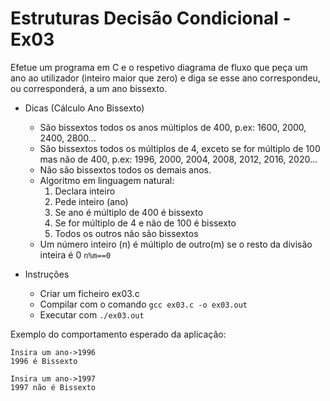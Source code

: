 # Estruturas Decisão Condicional - Ex03
Efetue um programa em C e o respetivo diagrama de fluxo que peça um ano ao utilizador (inteiro maior que zero) e diga se esse ano correspondeu, ou corresponderá, a um ano bissexto.

- Dicas (Cálculo Ano Bissexto)
    - São bissextos todos os anos múltiplos de 400, p.ex: 1600, 2000, 2400, 2800...
    - São bissextos todos os múltiplos de 4, exceto se for múltiplo de 100 mas não de 400, p.ex: 1996, 2000, 2004, 2008, 2012, 2016, 2020...
    - Não são bissextos todos os demais anos.
    - Algoritmo em linguagem natural:
        1. Declara inteiro
        2. Pede inteiro (ano)
        3. Se ano é múltiplo de 400 é bissexto
        4. Se for múltiplo de 4 e não de 100 é bissexto
        5. Todos os outros não são bissextos
    - Um número inteiro (n) é múltiplo de outro(m) se o resto da divisão inteira é 0 `n%m==0`

- Instruções
    - Criar um ficheiro ex03.c
    - Compilar com o comando `gcc ex03.c -o ex03.out`
    - Executar com `./ex03.out`

Exemplo do comportamento esperado da aplicação:
```text
Insira um ano->1996
1996 é Bissexto
```

```text
Insira um ano->1997
1997 não é Bissexto
```

